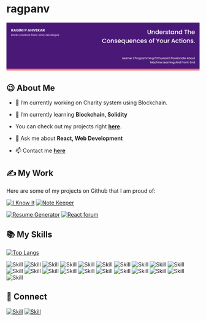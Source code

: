 # ragpanv
![Ragini P Anvekar's-cover](./cover.png)

## 😉 About Me

- 🔭 I’m currently working on Charity system using Blockchain.

- 🌱 I’m currently learning **Blockchain, Solidity**
 
- You can check out my projects right **[here](https://github.com/ragpanv)**.


- 💬 Ask me about **React, Web Development**

- 📫 Contact me **[here](raginianvekar@gmail.com)**


## ✍ My Work

Here are some of my projects on Github that I am proud of:

[![I Know It](https://github-readme-stats.vercel.app/api/pin/?username=ragpanv&repo=discussion-forum&show_icons=true&theme=dark)](https://github.com/ragpanv/discussion-forum)
[![Note Keeper](https://github-readme-stats.vercel.app/api/pin/?username=ragpanv&repo=notes-keeper&show_icons=true&theme=dark)](https://github.com/ragpanv/notes-keeper)

[![Resume Generator](https://github-readme-stats.vercel.app/api/pin/?username=ragpanv&repo=resume-generator&show_icons=true&theme=dark)](https://github.com/ragpanv/resume-generator)
[![React forum](https://github-readme-stats.vercel.app/api/pin/?username=ragpanv&repo=react-forum&show_icons=true&theme=dark)](https://github.com/ragpanv/react-forum)

## 📚 My Skills

[![Top Langs](https://github-readme-stats.vercel.app/api/top-langs/?username=ragpanv&layout=compact&show_icons=true&theme=dark)](https://github.com/ragpanv/ragpa)

![Skill](https://img.shields.io/badge/HTML5-E34F26?style=for-the-badge&logo=html5&logoColor=white)
![Skill](https://img.shields.io/badge/CSS3-1572B6?style=for-the-badge&logo=css3&logoColor=white)
![Skill](https://img.shields.io/badge/JavaScript-323330?style=for-the-badge&logo=javascript&logoColor=F7DF1E)
![Skill](https://img.shields.io/badge/Node.js-43853D?style=for-the-badge&logo=node.js&logoColor=white)
![Skill](https://img.shields.io/badge/npm-CB3837?style=for-the-badge&logo=npm&logoColor=white)
![Skill](https://img.shields.io/badge/Express.js-000000?style=for-the-badge&logo=express&logoColor=white)
![Skill](https://img.shields.io/badge/C-F87E5C?style=for-the-badge&logo=c%2B%2B&logoColor=white)
![Skill](https://img.shields.io/badge/python-8F7D1C?style=for-the-badge&logo=python&logoColor=white)
![Skill](https://img.shields.io/badge/Java-ED8B00?style=for-the-badge&logo=python&logoColor=white)
![Skill](https://img.shields.io/badge/C++-8F7D1C?style=for-the-badge&logo=c%2B%2B&logoColor=white)
![Skill](https://img.shields.io/badge/React-20232A?style=for-the-badge&logo=react&logoColor=61DAFB)
![Skill](https://img.shields.io/badge/React_Native-20232A?style=for-the-badge&logo=react&logoColor=61DAFB)
![Skill](https://img.shields.io/badge/Bootstrap-563D7C?style=for-the-badge&logo=bootstrap&logoColor=white)
![Skill](https://img.shields.io/badge/styled--components-DB7093?style=for-the-badge&logo=styled-components&logoColor=white)
![Skill](https://img.shields.io/badge/Material--UI-0081CB?style=for-the-badge&logo=material-ui&logoColor=white)
![Skill](https://img.shields.io/badge/Google_Cloud-4285F4?style=for-the-badge&logo=google-cloud&logoColor=white)
![Skill](https://img.shields.io/badge/Microsoft_Azure-9E54D4?style=for-the-badge&logo=Microsoft-Azure&logoColor=white)
![Skill](https://img.shields.io/badge/firebase-ffca28?style=for-the-badge&logo=firebase&logoColor=white)
![Skill](https://img.shields.io/badge/github-F05032?style=for-the-badge&logo=github&logoColor=white)
![Skill](https://img.shields.io/badge/Visual_Studio_Code-0078D4?style=for-the-badge&logo=visual%20studio%20code&logoColor=white)
![Skill](https://img.shields.io/badge/Microsoft_Office-D83B01?style=for-the-badge&logo=microsoft-office&logoColor=white)

## 🤝 Connect

[![Skill](https://img.shields.io/badge/LinkedIn-0077B5?style=for-the-badge&logo=linkedin&logoColor=white)](https://www.linkedin.com/in/ragini-p-anvekar/)
[![Skill](https://img.shields.io/badge/GitHub-100000?style=for-the-badge&logo=github&logoColor=white)](https://github.com/ragpanv)
